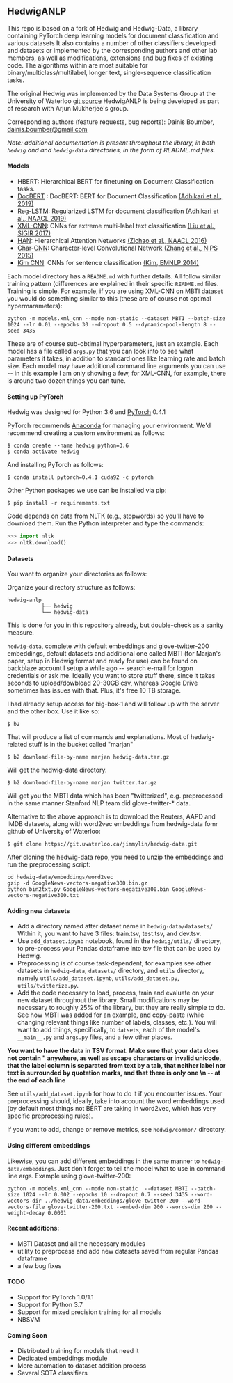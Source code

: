 ## HedwigANLP

This repo is based on a fork of Hedwig and Hedwig-Data, a library containing PyTorch deep learning models for document classification and various datasets
It also contains a number of other classifiers developed and datasets or implemented by the corresponding authors and other lab members, as well as
modifications, extensions and bug fixes of existing code. The algorithms within are most suitable for binary/multiclass/multilabel, longer text,
single-sequence classification tasks.

The original Hedwig was implemented by the Data Systems Group at the University of Waterloo [git source](https://github.com/castorini/hedwig.git)
HedwigANLP is being developed as part of research with Arjun Mukherjee's group.

Corresponding authors (feature requests, bug reports): Dainis Boumber, dainis.boumber@gmail.com

*Note: additional documentation is present throughout the library, in both `hedwig` and and `hedwig-data` directories, in the form of README.md files.*

#### Models

+  HBERT: Hierarchical BERT for finetuning on Document Classification tasks.
+ [DocBERT](models/bert/) : DocBERT: BERT for Document Classification [(Adhikari et al., 2019)](https://arxiv.org/abs/1904.08398v1)
+ [Reg-LSTM](models/reg_lstm/): Regularized LSTM for document classification [(Adhikari et al., NAACL 2019)](https://cs.uwaterloo.ca/~jimmylin/publications/Adhikari_etal_NAACL2019.pdf)
+ [XML-CNN](models/xml_cnn/): CNNs for extreme multi-label text classification [(Liu et al., SIGIR 2017)](http://nyc.lti.cs.cmu.edu/yiming/Publications/jliu-sigir17.pdf)
+ [HAN](models/han/): Hierarchical Attention Networks [(Zichao et al., NAACL 2016)](https://www.cs.cmu.edu/~hovy/papers/16HLT-hierarchical-attention-networks.pdf)
+ [Char-CNN](models/char_cnn/): Character-level Convolutional Network [(Zhang et al., NIPS 2015)](http://papers.nips.cc/paper/5782-character-level-convolutional-networks-for-text-classification.pdf)
+ [Kim CNN](models/kim_cnn/): CNNs for sentence classification [(Kim, EMNLP 2014)](http://www.aclweb.org/anthology/D14-1181)

Each model directory has a `README.md` with further details. All follow similar training pattern (differences are explained in their specific `README.md` files.
Training is simple. For example, if you are using XML-CNN on MBTI dataset you would do something similar to this (these are of course not optimal hypermarameters):

```
python -m models.xml_cnn --mode non-static --dataset MBTI --batch-size 1024 --lr 0.01 --epochs 30 --dropout 0.5 --dynamic-pool-length 8 --seed 3435
```

These are of course sub-obtimal hyperparameters, just an example. Each model has a file called `args.py` that you can look into to see what parameters it takes, in addition to standard ones like learning rate and batch size.
Each model may have additional command line arguments you can use -- in this example I am only showing a few, for XML-CNN, for example, there is around two dozen things you can tune.

#### Setting up PyTorch

Hedwig was designed for Python 3.6 and [PyTorch](https://pytorch.org/) 0.4.1

PyTorch recommends [Anaconda](https://www.anaconda.com/distribution/) for managing your environment.
We'd recommend creating a custom environment as follows:

```
$ conda create --name hedwig python=3.6
$ conda activate hedwig
```

And installing PyTorch as follows:

```
$ conda install pytorch=0.4.1 cuda92 -c pytorch
```

Other Python packages we use can be installed via pip:

```
$ pip install -r requirements.txt
```

Code depends on data from NLTK (e.g., stopwords) so you'll have to download them.
Run the Python interpreter and type the commands:

```python
>>> import nltk
>>> nltk.download()
```

#### Datasets

You want to organize your directories as follows:

Organize your directory structure as follows:

```
hedwig-anlp
           ├── hedwig
           └── hedwig-data
```

This is done for you in this repository already, but double-check as a sanity measure.

`hedwig-data`, complete with default embeddings and glove-twitter-200 embeddings, default datasets and additional one called MBTI (for Marjan's paper, setup in Hedwig format and ready for use) can be found on backblaze account I setup a while ago -- search e-mail for logon credentials or ask me. Ideally you want to store stuff there, since it takes seconds to upload/dowbload 20-30GB csv, whereas Google Drive sometimes has issues with that. Plus, it's free 10 TB storage.

I had already setup access for big-box-1 and will follow up with the server and the other box. Use it like so:

```
$ b2
```

That will produce a list of commands and explanations. Most of hedwig-related stuff is in the bucket called "marjan"

```
$ b2 download-file-by-name marjan hedwig-data.tar.gz
```

Will get the hedwig-data directory.

```
$ b2 download-file-by-name marjan twitter.tar.gz
```

Will get you the MBTI data which has been "twitterized", e.g. preprocessed in the same manner Stanford NLP team did glove-twitter-* data.

Alternative to the above approach is to download the Reuters, AAPD and IMDB datasets, along with word2vec embeddings from hedwig-data fomr github of University of Waterloo:

```
$ git clone https://git.uwaterloo.ca/jimmylin/hedwig-data.git
```

After cloning the hedwig-data repo, you need to unzip the embeddings and run the preprocessing script:

```
cd hedwig-data/embeddings/word2vec
gzip -d GoogleNews-vectors-negative300.bin.gz
python bin2txt.py GoogleNews-vectors-negative300.bin GoogleNews-vectors-negative300.txt
```

#### Adding new datasets

+ Add a directory named after dataset name in `hedwig-data/datasets/` Within it, you want to have 3 files: train.tsv, test.tsv, and dev.tsv.
+ Use `add_dataset.ipynb` notebook, found in the `hedwig/utils/` directory, to pre-process your Pandas dataframe into tsv file that can be used by Hedwig.
+ Preprocessing is of course task-dependent, for examples see other datasets in `hedwig-data`, `datasets/` directory, and `utils` directory, namely `utils/add_dataset.ipynb`, `utils/add_dataset.py`, `utils/twitterize.py`.
+ Add the code necessary to load, process, train and evaluate on your new dataset throughout the library. Small modifications may be necessary to roughly 25% of the library, but they are really simple to do. See how MBTI was added for an example, and copy-paste (while changing relevant things like number of labels, classes, etc.). You will want to add things, specifically, to `datsets`, each of the model's `__main__.py` and `args.py` files, and a few other places.

**You want to have the data in TSV format. Make sure that your data does not contain " anywhere, as well as escape characters or invalid unicode, that the label column is separated from text by a tab, that neither label nor text is surrounded by quotation marks, and that there is only one \n -- at the end of each line**

See `utils/add_dataset.ipynb` for how to do it if you encounter issues.
Your preprocessing should, ideally, take into account the word embeddings used (by default most things not BERT are taking in word2vec, which has very specific preprocessing rules).

If you want to add, change or remove metrics, see `hedwig/common/` directory.

#### Using different embeddings

Likewise, you can add different embeddings in the same manner to `hedwig-data/embeddings`. Just don't forget to tell the model what to use in command line args. Example using glove-twitter-200:

```
python -m models.xml_cnn --mode non-static  --dataset MBTI --batch-size 1024 --lr 0.002 --epochs 10 --dropout 0.7 --seed 3435 --word-vectors-dir ../hedwig-data/embeddings/glove-twitter-200 --word-vectors-file glove-twitter-200.txt --embed-dim 200 --words-dim 200 --weight-decay 0.0001

```

#### Recent additions:

+ MBTI Dataset and all the necessary modules
+ utility to preprocess and add new datasets saved from regular Pandas dataframe
+ a few bug fixes

#### TODO

+ Support for PyTorch 1.0/1.1
+ Support for Python 3.7
+ Support for mixed precision training for all models
+ NBSVM

#### Coming Soon

+ Distributed training for models that need it
+ Dedicated embeddings module
+ More automation to dataset addition process
+ Several SOTA classifiers
